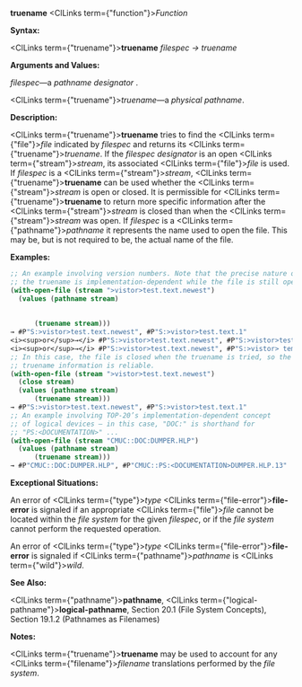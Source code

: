 **truename** <ClLinks  term={"function"}><i>Function</i></ClLinks> 



**Syntax:** 



<ClLinks  term={"truename"}><b>truename</b></ClLinks> *filespec → truename* 



**Arguments and Values:** 



*filespec*—a *pathname designator* . 



<ClLinks  term={"truename"}><i>truename</i></ClLinks>—a *physical pathname*. 



**Description:** 



<ClLinks  term={"truename"}><b>truename</b></ClLinks> tries to find the <ClLinks  term={"file"}><i>file</i></ClLinks> indicated by *filespec* and returns its <ClLinks  term={"truename"}><i>truename</i></ClLinks>. If the *filespec designator* is an open <ClLinks  term={"stream"}><i>stream</i></ClLinks>, its associated <ClLinks  term={"file"}><i>file</i></ClLinks> is used. If *filespec* is a <ClLinks  term={"stream"}><i>stream</i></ClLinks>, <ClLinks  term={"truename"}><b>truename</b></ClLinks> can be used whether the <ClLinks  term={"stream"}><i>stream</i></ClLinks> is open or closed. It is permissible for <ClLinks  term={"truename"}><b>truename</b></ClLinks> to return more specific information after the <ClLinks  term={"stream"}><i>stream</i></ClLinks> is closed than when the <ClLinks  term={"stream"}><i>stream</i></ClLinks> was open. If *filespec* is a <ClLinks  term={"pathname"}><i>pathname</i></ClLinks> it represents the name used to open the file. This may be, but is not required to be, the actual name of the file. 



**Examples:**
```lisp
;; An example involving version numbers. Note that the precise nature of 
;; the truename is implementation-dependent while the file is still open. 
(with-open-file (stream ">vistor>test.text.newest") 
  (values (pathname stream) 
	  
	  
	  (truename stream))) 
→ #P"S:>vistor>test.text.newest", #P"S:>vistor>test.text.1" 
<i><sup>or</sup>→</i> #P"S:>vistor>test.text.newest", #P"S:>vistor>test.text.newest" 
<i><sup>or</sup>→</i> #P"S:>vistor>test.text.newest", #P"S:>vistor> temp . temp .1" 
;; In this case, the file is closed when the truename is tried, so the 
;; truename information is reliable. 
(with-open-file (stream ">vistor>test.text.newest") 
  (close stream) 
  (values (pathname stream) 
	  (truename stream))) 
→ #P"S:>vistor>test.text.newest", #P"S:>vistor>test.text.1" 
;; An example involving TOP-20’s implementation-dependent concept 
;; of logical devices – in this case, "DOC:" is shorthand for 
;; "PS:<DOCUMENTATION>" ... 
(with-open-file (stream "CMUC::DOC:DUMPER.HLP") 
  (values (pathname stream) 
	  (truename stream))) 
→ #P"CMUC::DOC:DUMPER.HLP", #P"CMUC::PS:<DOCUMENTATION>DUMPER.HLP.13" 
```
**Exceptional Situations:** 



An error of <ClLinks  term={"type"}><i>type</i></ClLinks> <ClLinks  term={"file-error"}><b>file-error</b></ClLinks> is signaled if an appropriate <ClLinks  term={"file"}><i>file</i></ClLinks> cannot be located within the *file system* for the given *filespec*, or if the *file system* cannot perform the requested operation. 



An error of <ClLinks  term={"type"}><i>type</i></ClLinks> <ClLinks  term={"file-error"}><b>file-error</b></ClLinks> is signaled if <ClLinks  term={"pathname"}><i>pathname</i></ClLinks> is <ClLinks  term={"wild"}><i>wild</i></ClLinks>. 



**See Also:** 



<ClLinks  term={"pathname"}><b>pathname</b></ClLinks>, <ClLinks  term={"logical-pathname"}><b>logical-pathname</b></ClLinks>, Section 20.1 (File System Concepts), Section 19.1.2 (Pathnames as Filenames) 



**Notes:** 



<ClLinks  term={"truename"}><b>truename</b></ClLinks> may be used to account for any <ClLinks  term={"filename"}><i>filename</i></ClLinks> translations performed by the *file system*. 